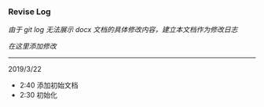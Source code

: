 ### Revise Log
*由于 git log 无法展示 docx 文档的具体修改内容，建立本文档作为修改日志*

*在这里添加修改*

---
2019/3/22 

+ 2:40 添加初始文档
+ 2:30 初始化
